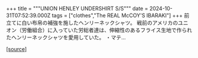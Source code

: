 +++
title = """UNION HENLEY UNDERSHIRT S/S"""
date = 2024-10-31T07:52:39.000Z
tags = ["clothes","The REAL McCOY'S IBARAKI"]
+++
前立てに白い布帛の補強を施したヘンリーネックシャツ。 戦前のアメリカのユニオン（労働組合）に入っていた労総者達は、伸縮性のあるフライス生地で作られたヘンリーネックシャツを愛用していた。 ・マテ...

[[source]](https://the-realmccoys.ocnk.net/product/1365)
